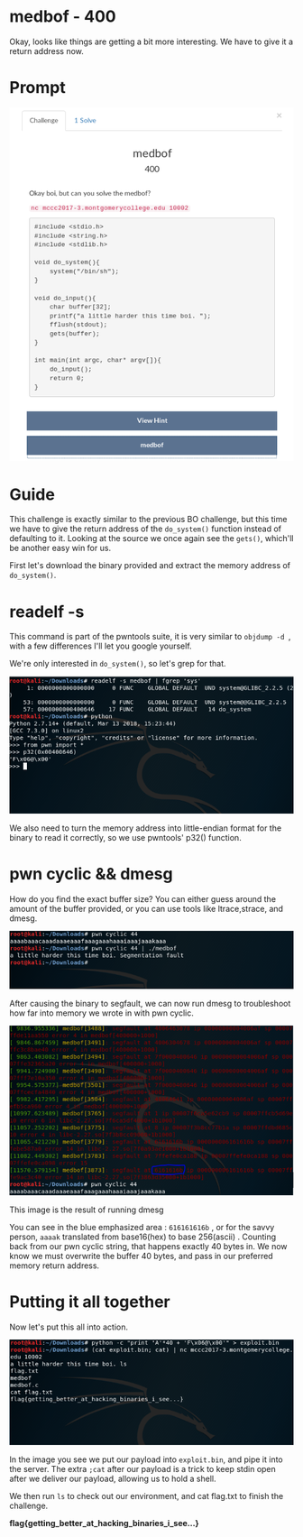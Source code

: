 # medbof - 400
Okay, looks like things are getting a bit more interesting. We have to give it a return address now.

# Prompt

![alt text](https://github.com/Jhayes97/MCCC2017-Walkthrough/blob/master/src/medb1.PNG "medbof")


# Guide
This challenge is exactly similar to the previous BO challenge, but this time we have to give the return address of the `do_system()` function instead of defaulting to it.
Looking at the source we once again see the `gets()`, which'll be another easy win for us.


First let's download the binary provided and extract the memory address of `do_system()`.


# readelf -s 

This command is part of the pwntools suite, it is very similar to `objdump -d `, with a few differences I'll let you google yourself.

We're only interested in `do_system()`, so let's grep for that.

![alt text](https://github.com/Jhayes97/MCCC2017-Walkthrough/blob/master/src/medb2.PNG "medbof")

We also need to turn the memory address into little-endian format for the binary to read it correctly, so we use pwntools' p32() function.

# pwn cyclic && dmesg

How do you find the exact buffer size? You can either guess around the amount of the buffer provided, or you can use tools like ltrace,strace, and dmesg.

![alt text](https://github.com/Jhayes97/MCCC2017-Walkthrough/blob/master/src/meb3.PNG "medbof")

After causing the binary to segfault, we can now run dmesg to troubleshoot how far into memory we wrote in with pwn cyclic.


![alt text](https://github.com/Jhayes97/MCCC2017-Walkthrough/blob/master/src/medb4.PNG "medbof")


This image is the result of running dmesg

You can see in the blue emphasized area : `616161616b` , or for the savvy person, `aaaak` translated from base16(hex) to base 256(ascii) . Counting back from our pwn cyclic string, that happens exactly  40 bytes in. We now know we must overwrite the buffer 40 bytes, and pass in our preferred memory return address.

# Putting it all together

Now let's put this all into action.

![alt text](https://github.com/Jhayes97/MCCC2017-Walkthrough/blob/master/src/medb5.PNG "medbof")


In the image you see we put our payload into `exploit.bin`, and pipe it into the server. The extra `;cat` after our payload is a trick to keep stdin open after we deliver our payload, allowing us to hold a shell.

We then run `ls` to check out our environment, and cat flag.txt to finish the challenge.


**flag{getting_better_at_hacking_binaries_i_see...}**








